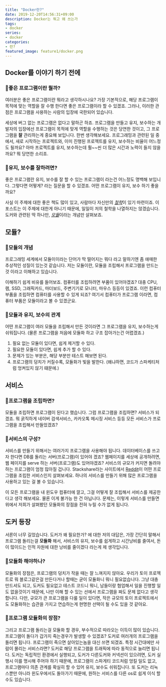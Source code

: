 ```yaml
---
title: "Docker란?"
date: 2019-12-20T14:56:31+09:00
description: Docker는 뭐고 왜 쓰는가
tags:
- docker
series:
- docker
categories:
- 란?
featured_image: feature1/docker.png
---
```


## Docker를 이야기 하기 전에

### 🤔좋은 프로그램이란 뭘까?

여러분은 좋은 프로그램이란 뭐라고 생각하시나요? 가장 기본적으로, 해당 프로그램이 목적에 맞는 역할을 잘 수행 한다면 좋은 프로그램이라 할 수 있겠죠. 그러나, 이러한 관점은 프로그램을 사용하는 사람의 입장에 국한되어 있습니다.

세상에 버그 없는 프로그램은 없다고 말하곤 하죠. 프로그램을 만들고 유지, 보수하는 개발자의 입장에선 프로그램이 목적에 맞게 역할을 수행하는 것은 당연한 것이고, 그 프로그램을 **잘** 관리하는게 중요해 보입니다. 한번 생각해보세요. 프로그래밍과 관련된 일 중에서, 새로 시작하는 프로젝트와, 이미 진행된 프로젝트를 유지, 보수하는 비율이 어느정도 될까요? 아마 프로젝트를 유지, 보수하는데 훨~~씬 더 많은 시간과 노력이 들지 않을까요? 뭐 당연한 소리죠.

### 🐋유지, 보수를 잘하려면?

좋은 프로그램란 유지, 보수를 잘 할 수 있는 프로그램이 라는건 어느정도 명백해 보입니다. 그렇다면 어떻게? 라는 질문을 할 수 있겠죠. 어떤 프로그램이 유지, 보수 하기 좋을까요? 

사실 이 주제에 대한 좋은 책도 많이 있고, 사람마다 자신만의 <u>*철학*</u>이 있기 마련이죠. 이 포스트는 이 주제에 대한게 아니기 때문에, 일일이 저의 철학을 나열하지는 않겠습니다. 도커와 관련된 딱 하나만, <u>*모듈*</u>이라는 개념만 살펴보죠.

## 모듈?

### 🐋모듈의 개념

프로그래밍 세계에서 모듈이이라는 단어가 딱 떨어지는 뭐다 라고 말하기엔 좀 애매한 추상적인 성질이 있는것 같습니다. 저는 모듈이란, 모듈을 조립해서 프로그램을 만드는것 이라고 이해하고 있습니다. 

이해하기 쉽게 비유를 들어보죠. 컴퓨터를 조립하려면 부품이 있어야겠죠? 대충 CPU, 램, SSD, 그래픽카드, 마더보드, 주변기기로 모니터, 마우스 등등이 있겠죠. 이런 컴퓨터 부품을 조립하면 컴퓨터를 사용할 수 있게 되죠? 여기서 컴퓨터가 프로그램 이라면, 컴퓨터 부품은 모듈이라고 볼 수 있겠군요.

### 🐋모듈과 유지, 보수의 관계

어떤 프로그램이 여러 모듈을 조립해서 만든 것이라면 그 프로그램을 유지, 보수하는게 쉬워집니다. (물론 프로그램을 처음에 모듈화 하고 구조 잡아가는건 어렵겠죠.)

1. 필요 없는 모듈이 있다면, 쉽게 제거할 수 있다.
2. 필요한 모듈이 있다면, 쉽게 추가 할 수 있다.
3. 문제가 있는 부분은, 해당 부분만 테스트 해보면 된다.
4. 프로그램의 덩치가 커질수록, 모듈화가 빛을 발한다. (왜냐하면, 코드가 스파케티처럼 엉켜있지 않기 떄문에.)

## 서비스

### 🐋프로그램을 조립하면?

모듈을 조립하면 프로그램이 된다고 했습니다. 그럼 프로그램을 조립하면? 서비스가 되겠죠. 뭐 굵직하게 네이버 검색서비스, 카카오톡 메시징 서비스 등등 모든 서비스가 프로그램을 조립해서 만들었겠죠?

### 🐋서비스의 구성?

서비스를 만들기 위해서는 여러가지 프로그램을 사용해야 됩니다. 데이터베이스를 쓰고자 한다면 DB를 돌리는 서버(프로그램)이 있어야 겠죠? 웹페이지를 세상에 공개하려면, 웹 페이지를 serve 하는 서버(프로그램)도 있어야겠죠? 서비스의 규모가 커지면 돌려야하는 프로그램이 엄청 많아질 겁니다. Stackshare라는 사이트에서 [Reddit](https://stackshare.io/reddit/reddit)이 어떤 프로그램을 조립한 서비스인지 살펴보세요. 하나의 서비스를 만들기 위해 많은 프로그램을 사용하고 있는 걸 볼 수 있습니다.

이 모든 프로그램을 내 윈도우 컴퓨터에 깔고, 그걸 어떻게 잘 조립해서 서비스를 제공한다고 생각 해보세요. 물론 이게 불가능 한 건 아닙니다. 문제는, 이렇게 서비스를 만들면 위에서 저희가 살펴봤던 모듈화의 장점을 전혀 누릴 수가 없게 됩니다.

## 도커 등장

서론이 너무 길었습니다. 도커가 왜 필요한가? 에 대한 저의 대답은, 가장 간단히 말해서 프로그램 돌리는걸 **모듈화** 해서, 서비스의 유지, 보수를 쉽게하고 시간낭비를 줄여서, 돈이 많이드는 인적 자원에 대한 낭비를 줄이겠다 라는게 제 생각입니다.

### 🐋모듈화 해야하나?

모듈화의 장점은, 프로그램의 덩치가 작을 때는 잘 느껴지지 않아요. 우리가 토이 프로젝트로 뭐 블로그같은걸 만든다거나 할때는 굳이 모듈화니 뭐니 필요없습니다. 그냥 대충만드셔도 되고, 도커도 필요없고 테스트 코드니 뭐니, 남들이랑 협업해서 일을 진행할 일도 없을것이기 때문에, 나만 이해 할 수 있는 선에서 프로그램을 짜도 문제 없다고 생각합니다. 다만, 규모가 큰 프로그램을 다룰 일이 있다면, 작은 규모의 토이 프로젝트에서도 모듈화하는 습관을 가지고 연습하는게 현명한 선택이 될 수도 있을 것 같아요.

### 🐋프로그램 모듈화의 장점?

그리고 프로그램 돌리는걸 모듈화 할 경우, 부수적으로 따라오는 이득이 많이 있습니다. 프로그램이 돌다가 갑가지 죽는경우가 발생할 수 있겠죠? 도커로 여러개의 프로그램을 돌리면 됩니다. 프로그램이 죽으면 살아있는놈을 대신 쓰면 되겠죠. 특정 시간대에만 사람이 몰리는 서비스라면? 도커로 해당 프로그램을 트래픽에 따라 동적으로 늘리면 됩니다. 도커는 독립적인 환경에서 실행되고, 도커가 다른도커와 커넥션이 있으려면, 도커 실행시 이를 명시해 주어야 하기 때문에, 프로그램이 스파게티 코드처럼 엉킬 일도 없고, 프로그램마다 의존 관계를 확실히 할 수 있어 유지, 보수도 쉬워집니다. 또 도커는 리눅스뿐만 아니라 윈도우에서도 돌아가기 때문에, 원하는 서비스를 다른 os로 쉽게 이식 할 수도 있습니다.